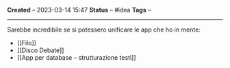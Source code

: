 **Created** – 2023-03-14 15:47
**Status** – #idea
**Tags** –

---

Sarebbe incredibile se si potessero unificare le app che ho in mente:
- [[Filo]]
- [[Disco Debate]]
- [[App per database – strutturazione testi]]
